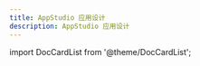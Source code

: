 ```yaml
---
title: AppStudio 应用设计
description: AppStudio 应用设计
---
```


import DocCardList from '@theme/DocCardList';

<DocCardList />

